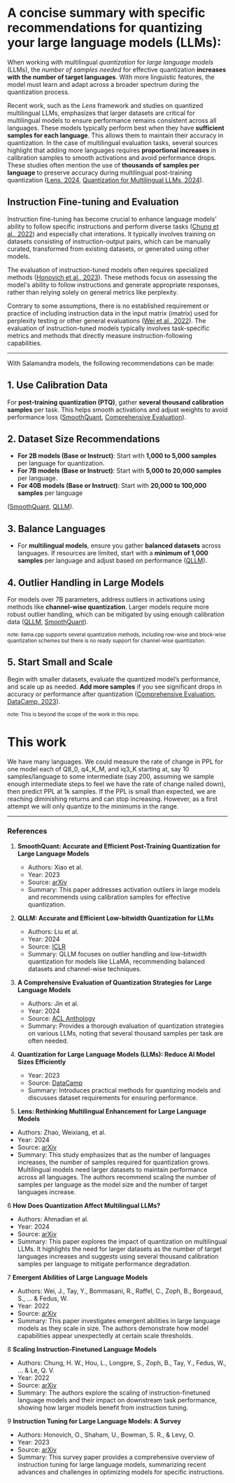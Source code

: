 # A concise summary with specific recommendations for quantizing your large language models (LLMs):

When working with multilingual _quantization_ for _large language models_ (LLMs), the _number of samples needed_ for effective quantization **increases with the number of target languages**. With more linguistic features, the model must learn and adapt across a broader spectrum during the quantization process.

Recent work, such as the _Lens_ framework and studies on quantized multilingual LLMs, emphasizes that larger datasets are critical for multilingual models to ensure performance remains consistent across all languages. These models typically perform best when they have **sufficient samples for each language**. This allows them to maintain their accuracy in quantization. In the case of multilingual evaluation tasks, several sources highlight that adding more languages requires **proportional increases** in calibration samples to smooth activations and avoid performance drops. These studies often mention the use of **thousands of samples per language** to preserve accuracy during multilingual post-training quantization ([Lens, 2024](https://ar5iv.org/html/2410.04407), [Quantization for Multilingual LLMs, 2024](https://ar5iv.org/abs/2407.03211)).

## Instruction Fine-tuning and Evaluation

Instruction fine-tuning has become crucial to enhance language models' ability to follow specific instructions and perform diverse tasks ([Chung et al., 2022](https://ar5iv.org/abs/2210.11416)) and especially chat interations. It typically involves training on datasets consisting of instruction-output pairs, which can be manually curated, transformed from existing datasets, or generated using other models.

The evaluation of instruction-tuned models often requires specialized methods ([Honovich et al., 2023](https://ar5iv.org/abs/2308.10792)). These methods focus on assessing the model's ability to follow instructions and generate appropriate responses, rather than relying solely on general metrics like perplexity.

Contrary to some assumptions, there is no established requirement or practice of including instruction data in the input matrix (imatrix) used for perplexity testing or other general evaluations ([Wei et al., 2022](https://ar5iv.org/abs/2206.07682)). The evaluation of instruction-tuned models typically involves task-specific metrics and methods that directly measure instruction-following capabilities.

----

With Salamandra models, the following recommendations can be made:

## **1. Use Calibration Data**
For **post-training quantization (PTQ)**, gather **several thousand calibration samples** per task. This helps smooth activations and adjust weights to avoid performance loss ([SmoothQuant](https://ar5iv.org/pdf/2211.10438v1), [Comprehensive Evaluation](https://aclanthology.org/2024-comprehensive)).

## **2. Dataset Size Recommendations**
- **For 2B models (Base or Instruct)**: Start with **1,000 to 5,000 samples** per language for quantization.
- **For 7B models (Base or Instruct)**: Start with **5,000 to 20,000 samples** per language.
- **For 40B models (Base or Instruct)**: Start with **20,000 to 100,000 samples** per language 

([SmoothQuant](https://ar5iv.org/pdf/2211.10438v1), [QLLM](https://openreview.net/forum?id=QLLLm)).

## **3. Balance Languages**
- For **multilingual models**, ensure you gather **balanced datasets** across languages. If resources are limited, start with a **minimum of 1,000 samples** per language and adjust based on performance ([QLLM](https://openreview.net/forum?id=QLLLm)).

## **4. Outlier Handling in Large Models**
For models over 7B parameters, address outliers in activations using methods like **channel-wise quantization**. Larger models require more robust outlier handling, which can be mitigated by using enough calibration data ([QLLM](https://openreview.net/forum?id=QLLLm), [SmoothQuant](https://ar5iv.org/pdf/2211.10438v1)).

<small>note: llama.cpp supports several quantization methods, including row-wise and block-wise quantization schemes but there is no ready support for channel-wise quantization.</small>

## **5. Start Small and Scale**
Begin with smaller datasets, evaluate the quantized model’s performance, and scale up as needed. **Add more samples** if you see significant drops in accuracy or performance after quantization ([Comprehensive Evaluation](https://aclanthology.org/2024-comprehensive), [DataCamp, 2023](https://www.datacamp.com/community/tutorials/quantization-llms)).

<small>note: This is beyond the scope of the work in this repo.</small>

# This work

We have many languages. We could measure the rate of change in PPL for one model each of Q8_0, q4_K_M, and iq3_K starting at, say 10 samples/language to some intermediate (say 200, assuming we sample enough intermediate steps to feel we have the rate of change nailed down), then predict PPL at 1k samples. If the PPL is small than expected, we are reaching diminishing returns and can stop increasing. However, as a first attempt we will only quantize to the minimums in the range.

---

### **References**
1. **SmoothQuant: Accurate and Efficient Post-Training Quantization for Large Language Models**  
   - Authors: Xiao et al.  
   - Year: 2023  
   - Source: [arXiv](https://ar5iv.org/pdf/2211.10438v1)  
   - Summary: This paper addresses activation outliers in large models and recommends using calibration samples for effective quantization.

2. **QLLM: Accurate and Efficient Low-bitwidth Quantization for LLMs**  
   - Authors: Liu et al.  
   - Year: 2024  
   - Source: [ICLR](https://openreview.net/forum?id=QLLLm)  
   - Summary: QLLM focuses on outlier handling and low-bitwidth quantization for models like LLaMA, recommending balanced datasets and channel-wise techniques.

3. **A Comprehensive Evaluation of Quantization Strategies for Large Language Models**  
   - Authors: Jin et al.  
   - Year: 2024  
   - Source: [ACL Anthology](https://aclanthology.org/2024-comprehensive)  
   - Summary: Provides a thorough evaluation of quantization strategies on various LLMs, noting that several thousand samples per task are often needed.

4. **Quantization for Large Language Models (LLMs): Reduce AI Model Sizes Efficiently**  
   - Year: 2023  
   - Source: [DataCamp](https://www.datacamp.com/community/tutorials/quantization-llms)  
   - Summary: Introduces practical methods for quantizing models and discusses dataset requirements for ensuring performance.

5. **Lens: Rethinking Multilingual Enhancement for Large Language Models**  
- Authors: Zhao, Weixiang, et al.  
- Year: 2024  
- Source: [arXiv](https://ar5iv.org/html/2410.04407)  
- Summary: This study emphasizes that as the number of languages increases, the number of samples required for quantization grows. Multilingual models need larger datasets to maintain performance across all languages. The authors recommend scaling the number of samples per language as the model size and the number of target languages increase.

6 **How Does Quantization Affect Multilingual LLMs?**  
- Authors: Ahmadian et al.  
- Year: 2024  
- Source: [arXiv](https://ar5iv.org/abs/2407.03211)  
- Summary: This paper explores the impact of quantization on multilingual LLMs. It highlights the need for larger datasets as the number of target languages increases and suggests using several thousand calibration samples per language to mitigate performance degradation.

7 **Emergent Abilities of Large Language Models**  
   - Authors: Wei, J., Tay, Y., Bommasani, R., Raffel, C., Zoph, B., Borgeaud, S., ... & Fedus, W.  
   - Year: 2022  
   - Source: [arXiv](https://ar5iv.org/abs/2206.07682)  
   - Summary: This paper investigates emergent abilities in large language models as they scale in size. The authors demonstrate how model capabilities appear unexpectedly at certain scale thresholds.

8 **Scaling Instruction-Finetuned Language Models**  
   - Authors: Chung, H. W., Hou, L., Longpre, S., Zoph, B., Tay, Y., Fedus, W., ... & Le, Q. V.  
   - Year: 2022  
   - Source: [arXiv](https://ar5iv.org/abs/2210.11416)  
   - Summary: The authors explore the scaling of instruction-finetuned language models and their impact on downstream task performance, showing how larger models benefit from instruction tuning.

9 **Instruction Tuning for Large Language Models: A Survey**  
   - Authors: Honovich, O., Shaham, U., Bowman, S. R., & Levy, O.  
   - Year: 2023  
   - Source: [arXiv](https://ar5iv.org/abs/2308.10792)  
   - Summary: This survey paper provides a comprehensive overview of instruction tuning for large language models, summarizing recent advances and challenges in optimizing models for specific instructions.
